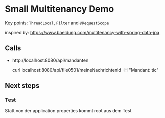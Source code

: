 # Small Multitenancy Demo

Key points: `ThreadLocal`, `Filter` and `@RequestScope`

inspired by: https://www.baeldung.com/multitenancy-with-spring-data-jpa
## Calls

* http://localhost:8080/api/mandanten

  curl localhost:8080/api/file0501/meineNachrichtenId -H "Mandant: tic"

## Next steps

### Test

Statt von der application.properties kommt root aus dem Test

